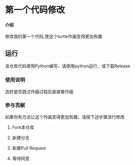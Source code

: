# 第一个代码修改

#### 介绍
修改我的第一个代码,使这个turtle作画变得更加有趣

## 运行

该仓库代码使用Python编写，请使用python运行，或下载Release

### 使用说明

选好是否跳过作画过程后直接看作画

### 参与贡献

如果你有方法让这个作画变得更加有趣，请按下述步骤进行修改

1. Fork本仓库

2. 新建分支

3. 新建Pull Request

4. 等待同意

   
